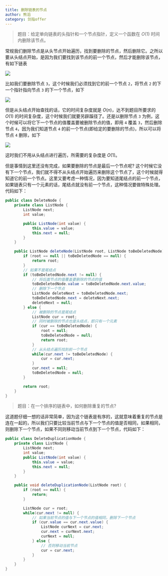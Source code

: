 ```yaml
---
title: 删除链表的节点
author: 熊滔
category: 剑指offer
---
```


> 题目：给定单向链表的头指针和一个节点指针，定义一个函数在 $O(1)$ 时间内删除该节点。

常规我们删除节点是从头节点开始遍历，找到要删除的节点，然后删除它。之所以要从头结点开始，是因为我们要找到该节点的前一个节点，然后才能删除该节点，有如下链表

<img src="https://gitee.com/lastknightcoder/blogimage/raw/master/删除节点202006121910.svg"/>

比如我们要删除节点 `3`，这个时候我们必须找到它的前一个节点 `2`，将节点 `2` 的下一个指针指向节点 `3` 的下一个节点，如下

<img src="https://gitee.com/lastknightcoder/blogimage/raw/master/删除节点202006121922.svg"/>

但是从头结点开始查找的话，它的时间复杂度就是 $O(n)$，达不到题目所要求的 $O(1)$ 的时间复杂度，这个时候我们就要另辟蹊径了。还是以删除节点 `3` 为例，这个时候可以将它下一个节点的值覆盖要被删除节点的值，即用 `4` 覆盖 `3`，然后删除节点 `4`，因为我们知道节点 `4` 的前一个节点(即给定的要删除的节点)，所以可以将节点 `4` 删除，如下

<img src="https://gitee.com/lastknightcoder/blogimage/raw/master/删除节点202006121949.svg"/>

这时我们不用从头结点进行遍历，所需要的复杂度是 $O(1)$。

但是事情到这里还没有完成，如果要删除的节点是最后一个节点呢? 这个时候它没有下一个节点，我们就不得不从头结点开始遍历来删除这个节点了，这个时候就得知道它的前一个节点。这里又要考虑一种情况，因为要知道尾结点的前一个节点，如果链表只有一个元素的话，尾结点就没有前一个节点，这种情况要做特殊处理。代码如下：

```java
public class DeleteNode {
    private class ListNode {
        ListNode next;
        int value;

        public ListNode(int value) {
            this.value = value;
            this.next = null;
        }
    }

    public ListNode deleteNode(ListNode root, ListNode toBeDeletedNode) {
        if (root == null || toBeDeletedNode == null) {
            return root;
        }
        // 如果不是尾结点
        if (toBeDeletedNode.next != null) {
            // 将后面节点的值覆盖要删除的节点的值
            toBeDeletedNode.value = toBeDeletedNode.next.value;
            // 删除下一个节点
            ListNode deleteNext = toBeDeletedNode.next;
            toBeDeletedNode.next = deleteNext.next;
            deleteNext = null;
        } else {
            // 被删除的节点是尾结点
            ListNode cur = root;
            // 同时被删除的节点也是头结点，即只有一个元素
            if (cur == toBeDeletedNode) {
                root = null;
                toBeDeletedNode = null;
                return root;
            }
            // 从头结点遍历找到前一个节点
            while(cur.next != toBeDeletedNode) {
                cur = cur.next;
            }
            cur.next = null;
            toBeDeletedNode = null;
        }

        return root;
    }
}
```

> 题目：在一个排序的链表中，如何删除重复的节点?

这道题仔细一想的话非常简单，因为这个链表是有序的，这就意味着重复的节点是连在一起的，所以我们只要比较当前节点与下一个节点的值是否相同，如果相同，则删除下一个节点，如果不同则移动当前节点到下一个节点，代码如下：

```java
public class DeleteDuplicationNode {
    private class ListNode {
        ListNode next;
        int value;
        public ListNode(int value) {
            this.value = value;
            this.next = null;
        }
    }

    public void deleteDuplicationNode(ListNode root) {
        if (root == null) {
            return;
        }

        ListNode cur = root;
        while(cur.next != null) {
            // 如果当前节点的值与下一个节点的值相同，删除下一个节点
            if (cur.value == cur.next.value) {
                ListNode curNext = cur.next;
                cur.next = curNext.next;
                curNext = null;
            } else {
                // 否则移动当前节点
                cur = cur.next;
            }
        }
    }
}
```



<Disqus />